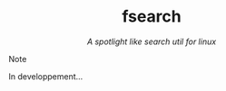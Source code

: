 <div align="center">
    
# fsearch

*A spotlight like search util for linux*

</div>

> [!NOTE]
> In developpement...
